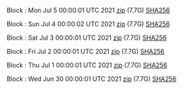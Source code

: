Block [](https://insight.dash.org/insight/block/): Mon Jul  5 00:00:01 UTC 2021 [zip](https://dash-bootstrap.ams3.digitaloceanspaces.com/mainnet/2021-07-05/bootstrap.dat.zip) (7.7G) [SHA256](https://dash-bootstrap.ams3.digitaloceanspaces.com/mainnet/2021-07-05/sha256.txt)

Block [](https://insight.dash.org/insight/block/): Sun Jul  4 00:00:02 UTC 2021 [zip](https://dash-bootstrap.ams3.digitaloceanspaces.com/mainnet/2021-07-04/bootstrap.dat.zip) (7.7G) [SHA256](https://dash-bootstrap.ams3.digitaloceanspaces.com/mainnet/2021-07-04/sha256.txt)

Block [](https://insight.dash.org/insight/block/): Sat Jul  3 00:00:01 UTC 2021 [zip](https://dash-bootstrap.ams3.digitaloceanspaces.com/mainnet/2021-07-03/bootstrap.dat.zip) (7.7G) [SHA256](https://dash-bootstrap.ams3.digitaloceanspaces.com/mainnet/2021-07-03/sha256.txt)

Block [](https://insight.dash.org/insight/block/): Fri Jul  2 00:00:01 UTC 2021 [zip](https://dash-bootstrap.ams3.digitaloceanspaces.com/mainnet/2021-07-02/bootstrap.dat.zip) (7.7G) [SHA256](https://dash-bootstrap.ams3.digitaloceanspaces.com/mainnet/2021-07-02/sha256.txt)

Block [](https://insight.dash.org/insight/block/): Thu Jul  1 00:00:01 UTC 2021 [zip](https://dash-bootstrap.ams3.digitaloceanspaces.com/mainnet/2021-07-01/bootstrap.dat.zip) (7.7G) [SHA256](https://dash-bootstrap.ams3.digitaloceanspaces.com/mainnet/2021-07-01/sha256.txt)

Block [](https://insight.dash.org/insight/block/): Wed Jun 30 00:00:01 UTC 2021 [zip](https://dash-bootstrap.ams3.digitaloceanspaces.com/mainnet/2021-06-30/bootstrap.dat.zip) (7.7G) [SHA256](https://dash-bootstrap.ams3.digitaloceanspaces.com/mainnet/2021-06-30/sha256.txt)

